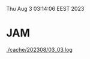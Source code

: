 Thu Aug  3 03:14:06 EEST 2023
# JAM
<a href='./cache/202308/03_03.log'>./cache/202308/03_03.log</a>
